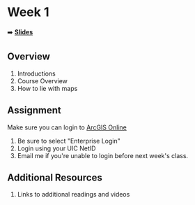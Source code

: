<!-- .slide: data-background="./Images/header.svg" data-background-repeat="none" data-background-size="40% 40%" data-background-position="center 10%" class="header" -->
# Week 1

<!-- Put a link to the slides so that students can find them -->

➡️ [**Slides**](https://shelleyhoover.github.io/UPP4652021/Slides/revealjsSlides/week1.html#/1)


## Overview
1. Introductions
2. Course Overview
3. How to lie with maps

## Assignment

Make sure you can login to [ArcGIS Online](https://univofillinois.maps.arcgis.com/)

1. Be sure to select "Enterprise Login"
2. Login using your UIC NetID
3. Email me if you're unable to login before next week's class. 

## Additional Resources

1. Links to additional readings and videos
